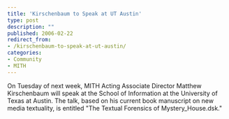 ```yaml
---
title: 'Kirschenbaum to Speak at UT Austin'
type: post
description: ""
published: 2006-02-22
redirect_from: 
- /kirschenbaum-to-speak-at-ut-austin/
categories:
- Community
- MITH
---
```

On Tuesday of next week, MITH Acting Associate Director Matthew Kirschenbaum will speak at the School of Information at the University of Texas at Austin. The talk, based on his current book manuscript on new media textuality, is entitled "The Textual Forensics of Mystery_House.dsk."
